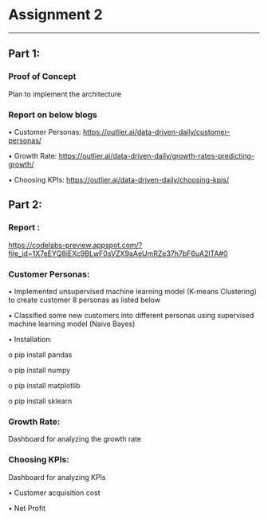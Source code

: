 # Assignment 2
*****************************************
## Part 1:
### Proof of Concept 
Plan to implement the architecture

### Report on below blogs

•	Customer Personas: https://outlier.ai/data-driven-daily/customer-personas/

•	Growth Rate: https://outlier.ai/data-driven-daily/growth-rates-predicting-growth/

•	Choosing KPIs: https://outlier.ai/data-driven-daily/choosing-kpis/

## Part 2:

### Report : 

https://codelabs-preview.appspot.com/?file_id=1X7eEYQ8iEXc9BLwF0sVZX9aAeUmRZe37h7bF6uA2lTA#0

### Customer Personas:
•	Implemented unsupervised machine learning model (K-means Clustering) to create customer 8 personas as listed below

•	Classified some new customers into different personas using supervised machine learning model (Naive Bayes) 

•	Installation:

  o	pip install pandas

  o	pip install numpy

  o	pip install matplotlib

  o	pip install sklearn


### Growth Rate:
Dashboard for analyzing the growth rate

### Choosing KPIs:
Dashboard for analyzing KPIs

•	Customer acquisition cost

•	Net Profit





